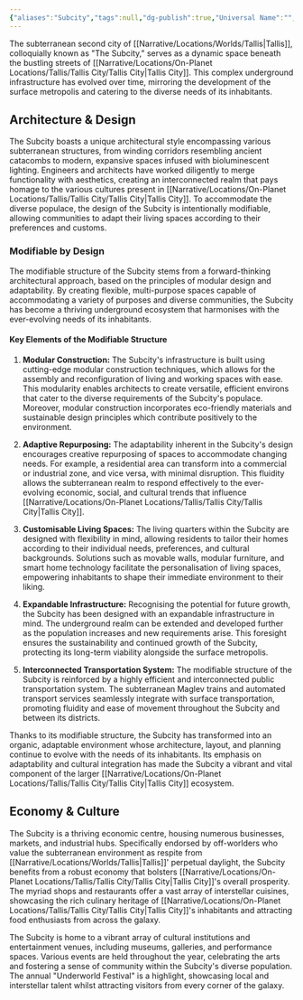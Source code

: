```yaml
---
{"aliases":"Subcity","tags":null,"dg-publish":true,"Universal Name":"","permalink":"/narrative/locations/on-planet-locations/tallis/tallis-city/the-subcity/","dgPassFrontmatter":true}
---
```


The subterranean second city of [[Narrative/Locations/Worlds/Tallis\|Tallis]], colloquially known as "The Subcity," serves as a dynamic space beneath the bustling streets of [[Narrative/Locations/On-Planet Locations/Tallis/Tallis City/Tallis City\|Tallis City]]. This complex underground infrastructure has evolved over time, mirroring the development of the surface metropolis and catering to the diverse needs of its inhabitants.

## Architecture & Design

The Subcity boasts a unique architectural style encompassing various subterranean structures, from winding corridors resembling ancient catacombs to modern, expansive spaces infused with bioluminescent lighting. Engineers and architects have worked diligently to merge functionality with aesthetics, creating an interconnected realm that pays homage to the various cultures present in [[Narrative/Locations/On-Planet Locations/Tallis/Tallis City/Tallis City\|Tallis City]]. To accommodate the diverse populace, the design of the Subcity is intentionally modifiable, allowing communities to adapt their living spaces according to their preferences and customs.

### Modifiable by Design

The modifiable structure of the Subcity stems from a forward-thinking architectural approach, based on the principles of modular design and adaptability. By creating flexible, multi-purpose spaces capable of accommodating a variety of purposes and diverse communities, the Subcity has become a thriving underground ecosystem that harmonises with the ever-evolving needs of its inhabitants.

#### Key Elements of the Modifiable Structure

1. **Modular Construction:** The Subcity's infrastructure is built using cutting-edge modular construction techniques, which allows for the assembly and reconfiguration of living and working spaces with ease. This modularity enables architects to create versatile, efficient environs that cater to the diverse requirements of the Subcity's populace. Moreover, modular construction incorporates eco-friendly materials and sustainable design principles which contribute positively to the environment.

2. **Adaptive Repurposing:** The adaptability inherent in the Subcity's design encourages creative repurposing of spaces to accommodate changing needs. For example, a residential area can transform into a commercial or industrial zone, and vice versa, with minimal disruption. This fluidity allows the subterranean realm to respond effectively to the ever-evolving economic, social, and cultural trends that influence [[Narrative/Locations/On-Planet Locations/Tallis/Tallis City/Tallis City\|Tallis City]].

3. **Customisable Living Spaces:** The living quarters within the Subcity are designed with flexibility in mind, allowing residents to tailor their homes according to their individual needs, preferences, and cultural backgrounds. Solutions such as movable walls, modular furniture, and smart home technology facilitate the personalisation of living spaces, empowering inhabitants to shape their immediate environment to their liking.

4. **Expandable Infrastructure:** Recognising the potential for future growth, the Subcity has been designed with an expandable infrastructure in mind. The underground realm can be extended and developed further as the population increases and new requirements arise. This foresight ensures the sustainability and continued growth of the Subcity, protecting its long-term viability alongside the surface metropolis.

5. **Interconnected Transportation System:** The modifiable structure of the Subcity is reinforced by a highly efficient and interconnected public transportation system. The subterranean Maglev trains and automated transport services seamlessly integrate with surface transportation, promoting fluidity and ease of movement throughout the Subcity and between its districts.

Thanks to its modifiable structure, the Subcity has transformed into an organic, adaptable environment whose architecture, layout, and planning continue to evolve with the needs of its inhabitants. Its emphasis on adaptability and cultural integration has made the Subcity a vibrant and vital component of the larger [[Narrative/Locations/On-Planet Locations/Tallis/Tallis City/Tallis City\|Tallis City]] ecosystem.

## Economy & Culture

The Subcity is a thriving economic centre, housing numerous businesses, markets, and industrial hubs. Specifically endorsed by off-worlders who value the subterranean environment as respite from [[Narrative/Locations/Worlds/Tallis\|Tallis]]' perpetual daylight, the Subcity benefits from a robust economy that bolsters [[Narrative/Locations/On-Planet Locations/Tallis/Tallis City/Tallis City\|Tallis City]]'s overall prosperity. The myriad shops and restaurants offer a vast array of interstellar cuisines, showcasing the rich culinary heritage of [[Narrative/Locations/On-Planet Locations/Tallis/Tallis City/Tallis City\|Tallis City]]'s inhabitants and attracting food enthusiasts from across the galaxy.

The Subcity is home to a vibrant array of cultural institutions and entertainment venues, including museums, galleries, and performance spaces. Various events are held throughout the year, celebrating the arts and fostering a sense of community within the Subcity's diverse population. The annual "Underworld Festival" is a highlight, showcasing local and interstellar talent whilst attracting visitors from every corner of the galaxy.